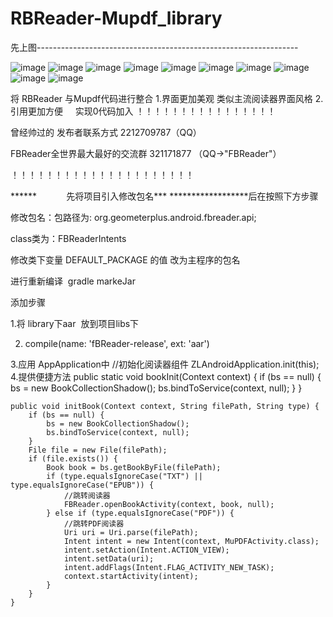 # RBReader-Mupdf_library
先上图-----------------------------------------------------------------

![image](https://github.com/lurongshuang/FBReader-Mupdf_library/tree/master/image/1.png)
![image](https://github.com/lurongshuang/FBReader-Mupdf_library/tree/master/image/2.png)
![image](https://github.com/lurongshuang/FBReader-Mupdf_library/tree/master/image/3.png)
![image](https://github.com/lurongshuang/FBReader-Mupdf_library/tree/master/image/4.png)
![image](https://github.com/lurongshuang/FBReader-Mupdf_library/tree/master/image/5.png)
![image](https://github.com/lurongshuang/FBReader-Mupdf_library/tree/master/image/6.png)
![image](https://github.com/lurongshuang/FBReader-Mupdf_library/tree/master/image/7.png)
![image](https://github.com/lurongshuang/FBReader-Mupdf_library/tree/master/image/8.png)
![image](https://github.com/lurongshuang/FBReader-Mupdf_library/tree/master/image/9.png)
![image](https://github.com/lurongshuang/FBReader-Mupdf_library/tree/master/image/10.png)

将 RBReader 与Mupdf代码进行整合
1.界面更加美观 
      类似主流阅读器界面风格
2.引用更加方便 
      实现0代码加入
！！！！！！！！！！！！！！！！

曾经帅过的 发布者联系方式  2212709787（QQ）

FBReader全世界最大最好的交流群  321171877 （QQ->"FBReader"）

！！！！！！！！！！！！！！！！！！！！！

******             先将项目引入修改包名*** ******************后在按照下方步骤

修改包名：包路径为: org.geometerplus.android.fbreader.api; 

class类为：FBReaderIntents

修改类下变量  DEFAULT_PACKAGE 的值 改为主程序的包名

进行重新编译  gradle  markeJar

添加步骤

1.将 library下aar  放到项目libs下

2. compile(name: 'fBReader-release', ext: 'aar')

3.应用 AppApplication中 
  //初始化阅读器组件
        ZLAndroidApplication.init(this);
4.提供便捷方法
    public static void bookInit(Context context) {
        if (bs == null) {
            bs = new BookCollectionShadow();
            bs.bindToService(context, null);
        }
    }

    public void initBook(Context context, String filePath, String type) {
        if (bs == null) {
            bs = new BookCollectionShadow();
            bs.bindToService(context, null);
        }
        File file = new File(filePath);
        if (file.exists()) {
            Book book = bs.getBookByFile(filePath);
            if (type.equalsIgnoreCase("TXT") || type.equalsIgnoreCase("EPUB")) {
                //跳转阅读器
                FBReader.openBookActivity(context, book, null);
            } else if (type.equalsIgnoreCase("PDF")) {
                //跳转PDF阅读器
                Uri uri = Uri.parse(filePath);
                Intent intent = new Intent(context, MuPDFActivity.class);
                intent.setAction(Intent.ACTION_VIEW);
                intent.setData(uri);
                intent.addFlags(Intent.FLAG_ACTIVITY_NEW_TASK);
                context.startActivity(intent);
            }
        }
    }
    
